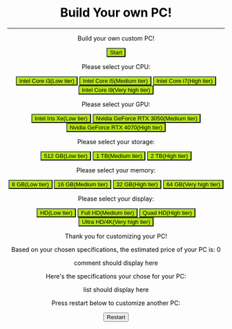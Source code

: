 <html>
    <h1 class="main-page">Build Your own PC!</h1>
    <hr>
    <style>
        .main-page{
            text-align: center;
            color: #000000;
        }
        .button_css{
            background-color: #b4e612;
        }
    </style>
<body>
<div class="main-page">
    <div id="start-page" class="text-style">
        <p>Build your own custom PC!</p>
        <button class="button_css" id="start-button" onclick="startSpecs()">Start</button>
    </div>
    <div id="select-cpu" class="text-style">
        <p>Please select your CPU:</p>
        <button class="button_css" onclick="lowTier(1)">Intel Core i3(Low tier)</button>
        <button class="button_css" onclick="medTier(1)">Intel Core i5(Medium tier)</button>
        <button class="button_css" onclick="highTier(1)">Intel Core i7(High tier)</button>
        <button class="button_css" onclick="veryhighTier(1)">Intel Core i9(Very high tier)</button>
    </div>
    <div id="select-gpu" class="text-style">
        <p>Please select your GPU:</p>
        <button class="button_css" onclick="lowTier(2)">Intel Iris Xe(Low tier)</button>
        <button class="button_css" onclick="medTier(2)">Nvidia GeForce RTX 3050(Medium tier)</button>
        <button class="button_css" onclick="highTier(2)">Nvidia GeForce RTX 4070(High tier)</button>
    </div>
    <div id="select-storage" class="text-style">
        <p>Please select your storage:</p>
        <button class="button_css" onclick="lowTier(3)">512 GB(Low tier)</button>
        <button class="button_css" onclick="medTier(3)">1 TB(Medium tier)</button>
        <button class="button_css" onclick="highTier(3)">2 TB(High tier)</button>
    </div>
    <div id="select-memory" class="text-style">
        <p>Please select your memory:</p>
        <button class="button_css" onclick="lowTier(4)">8 GB(Low tier)</button>
        <button class="button_css" onclick="medTier(4)">16 GB(Medium tier)</button>
        <button class="button_css" onclick="highTier(4)">32 GB(High tier)</button>
        <button class="button_css" onclick="veryhighTier(4)">64 GB(Very high tier)</button>
    </div>
    <div id="select-display" class="text-style">
        <p>Please select your display:</p>
        <button class="button_css" onclick="lowTier(5)">HD(Low tier)</button>
        <button class="button_css" onclick="medTier(5)">Full HD(Medium tier)</button>
        <button class="button_css" onclick="highTier(5)">Quad HD(High tier)</button>
        <button class="button_css" onclick="veryhighTier(5)">Ultra HD/4K(Very high tier)</button>
    </div>
    <div id="end-screen" class="text-style">
        <p>Thank you for customizing your PC!</p>
        <p>Based on your chosen specifications, the estimated price of your PC is: <span id="price">0</span></p>
        <p id="price-comment">comment should display here</p>
        <p>Here's the specifications your chose for your PC:</p>
        <p id="customization-list">list should display here</p>
        <p>Press restart below to customize another PC:</p>
        <button id="restart-button" onclick="restartCustomization()">Restart</button>
    </div>
</div>

<script>
    const homeScreen = document.getElementById("start-page");
    const cpuScreen = document.getElementById("select-cpu");
    const gpuScreen = document.getElementById("select-gpu");
    const storageScreen = document.getElementById("select-storage");
    const memoryScreen = document.getElementById("select-memory");
    const displayScreen = document.getElementById("select-display");
    const finishScreen = document.getElementById("end-screen");
    const price_display = document.getElementById("price");
    const price_comment_display = document.getElementById("price-comment");
    const displaySpecsList = document.getElementById("customization-list");
    const restart = document.getElementById("restart-button");

    homeScreen.style.display = "block";
    cpuScreen.style.display = "none";
    gpuScreen.style.display = "none";
    storageScreen.style.display = "none";
    memoryScreen.style.display = "none";
    displayScreen.style.display = "none";
    finishScreen.style.display = "none";

    var priceSum = 0;
    const specsList = [];

    console.log(specsList);
    

    function startSpecs() {
        homeScreen.style.display = "none";
        cpuScreen.style.display = "block";
    }

    function lowTier(pageNumber) {
        priceSum = priceSum + 150;
        if(pageNumber === 1){
            cpuScreen.style.display = "none";
            gpuScreen.style.display = "block";
            specsList.push("Intel Core i3");
        } else if(pageNumber === 2){
            gpuScreen.style.display = "none";
            storageScreen.style.display = "block";
            specsList.push("Intel Iris Xe");
        } else if(pageNumber === 3){
            storageScreen.style.display = "none";
            memoryScreen.style.display = "block";
            specsList.push("512 GB");
        } else if(pageNumber === 4){
            memoryScreen.style.display = "none";
            displayScreen.style.display = "block";
            specsList.push("8 GB");
        } else if(pageNumber === 5){
            displayScreen.style.display = "none";
            finishScreen.style.display = "block";
            specsList.push("HD");
        }
        document.getElementById("price").innerHTML = priceSum;
    }

    function medTier(pageNumber) {
        priceSum = priceSum + 300;
        if(pageNumber === 1){
            cpuScreen.style.display = "none";
            gpuScreen.style.display = "block";
            specsList.push("Intel Core i5");
        } else if(pageNumber === 2){
            gpuScreen.style.display = "none";
            storageScreen.style.display = "block";
            specsList.push("Nvidia GeForce RTX 3050");
        } else if(pageNumber === 3){
            storageScreen.style.display = "none";
            memoryScreen.style.display = "block";
            specsList.push("1 TB");
        } else if(pageNumber === 4){
            memoryScreen.style.display = "none";
            displayScreen.style.display = "block";
            specsList.push("16 GB");
        } else if(pageNumber === 5){
            displayScreen.style.display = "none";
            finishScreen.style.display = "block";
            specsList.push("Full HD");
        }
        document.getElementById("price").innerHTML = priceSum;
    }

    function highTier(pageNumber) {
        priceSum = priceSum + 600;
        if(pageNumber === 1){
            cpuScreen.style.display = "none";
            gpuScreen.style.display = "block";
            specsList.push("Intel Core i7");
        } else if(pageNumber === 2){
            gpuScreen.style.display = "none";
            storageScreen.style.display = "block";
            specsList.push("Nvidia GeForce RTX 4070");
        } else if(pageNumber === 3){
            storageScreen.style.display = "none";
            memoryScreen.style.display = "block";
            specsList.push("2 TB");
        } else if(pageNumber === 4){
            memoryScreen.style.display = "none";
            displayScreen.style.display = "block";
            specsList.push("32 GB");
        } else if(pageNumber === 5){
            displayScreen.style.display = "none";
            finishScreen.style.display = "block";
            specsList.push("Quad HD");
        }
        document.getElementById("price").innerHTML = priceSum;
    }

    function veryhighTier(pageNumber) {
        priceSum = priceSum + 800;
        if(pageNumber === 1){
            cpuScreen.style.display = "none";
            gpuScreen.style.display = "block";
            specsList.push("Intel Core i9");
        } else if(pageNumber === 4){
            memoryScreen.style.display = "none";
            displayScreen.style.display = "block";
            specsList.push("64 GB");
        } else if(pageNumber === 5){
            displayScreen.style.display = "none";
            finishScreen.style.display = "block";
            specsList.push("Ultra HD/4K");
        }
        document.getElementById("price").innerHTML = priceSum;
    }
console.log("priceSum2: ",priceSum);
    if (finishScreen.style.display === "block") {
        console.log("if block is executed");
        price_display.innerHTML = String(priceSum);
        if(priceSum <= 1000){
            document.getElementById("price-comment").innerHTML = "The PC with your specifications is relatively cheap!";
        }
        
        if(priceSum <= 1500 && priceSum > 1000){
            document.getElementById("price-comment").innerHTML = "The PC with your specifications is at a moderate price.";
        }
        
        if(priceSum > 1500){
            document.getElementById("price-comment").innerHTML = "The PC with your specifications is pretty expensive. Make sure to pay attention to your budget!";
        }

        for(let i=0; i < specsList.length; i++){
            displaySpecsList.innerHTML = specsList[i] + "<br>";
        }
        // document.getElementById("price-comment").innerHTML = price_comment_display.textContent;
    }
console.log("priceSumOutside: ",priceSum);

    function restartCustomization() {
        homeScreen.style.display = "block";
        cpuScreen.style.display = "none";
        gpuScreen.style.display = "none";
        storageScreen.style.display = "none";
        memoryScreen.style.display = "none";
        displayScreen.style.display = "none";
        finishScreen.style.display = "none";
        priceSum = 0;

        for(let x=0; x < specsList.length; x++){
            delete specsList[x];
        }
    }
</script>
</body>
</html>